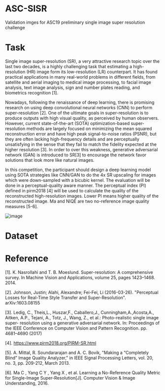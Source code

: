 # ASC-SISR
Validation imges for ASC19 preliminary single image super resolution challenge

# Task

Single image super-resolution (SR), a very attractive research topic over the last two decades, is a highly challenging task that estimating a high-resolution (HR) image form its low-resolution (LR) counterpart. It has found practical applications in many real-world problems in different fields, from satellite and aerial imaging to medical image processing, to facial image analysis, text image analysis, sign and number plates reading, and biometrics recognition [1]. 

Nowadays, following the renaissance of deep learning, there is promising research on using deep convolutional neural networks (CNN) to perform super-resolution [2]. One of the ultimate goals in super-resolution is to produce outputs with high visual quality, as perceived by human observers. However, current state-of-the-art (SOTA) optimization-based super-resolution methods are largely focused on minimizing the mean squared reconstruction error and have high peak signal-to-noise ratios (PSNR), but they are often lacking high-frequency details and are perceptually unsatisfying in the sense that they fail to match the fidelity expected at the higher resolution [3]. In order to over this weakness, generative adversarial network (GAN) is introduced to SR[3] to encourage the network favor solutions that look more like natural images.

In this competition, the participant should design a deep learning model using SOTA strategies like CNN/GAN to do the 4x SR upscaling for images which were down-sampled with a bicubic kernel. The evaluation will be done in a perceptual-quality aware manner. The perceptual index (PI) defined in pirm2018 [4] will be used to calculate the quality of the reconstructed high-resolution images. Lower PI means higher quality of the reconstructed image. Ma and NIQE are two no-reference image quality measures [5-6].

![image](https://www.pirm2018.org/img/regions.svg)

# Dataset 

# Reference

[1]. K. Nasrollahi and T. B. Moeslund. Super-resolution: A comprehensive survey. In Machine Vision and Applications, volume 25, pages 1423–1468. 2014.

[2]. Johnson, Justin; Alahi, Alexandre; Fei-Fei, Li (2016-03-26). "Perceptual Losses for Real-Time Style Transfer and Super-Resolution". arXiv:1603.08155

[3]. Ledig, C., Theis,L., Huszar,F., Caballero,J., Cunningham,A.,Acosta,A., Aitken, A.P., Tejani, A., Totz, J., Wang, Z., et al.: Photo-realistic single image super- resolution using a generative adversarial network. In: Proceedings of the IEEE Conference on Computer Vision and Pattern Recognition. pp. 4681–4690 (2017)

[4]. https://www.pirm2018.org/PIRM-SR.html 

[5]. A. Mittal, R. Soundararajan and A. C. Bovik, "Making a “Completely Blind” Image Quality Analyzer," in IEEE Signal Processing Letters, vol. 20, no. 3, pp. 209-212, March 2013.

[6]. Ma C , Yang C Y , Yang X , et al. Learning a No-Reference Quality Metric for Single-Image Super-Resolution[J]. Computer Vision & Image Understanding, 2016.


